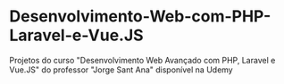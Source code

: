 # Desenvolvimento-Web-com-PHP-Laravel-e-Vue.JS
Projetos do curso "Desenvolvimento Web Avançado com PHP, Laravel e Vue.JS" do professor "Jorge Sant Ana" disponível na Udemy
